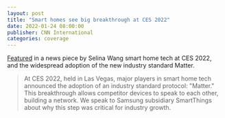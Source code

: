 ```yaml
---
layout: post
title: "Smart homes see big breakthrough at CES 2022"
date: 2022-01-24 08:00:00
publisher: CNN International
categories: coverage 
---
```


[Featured][ln1] in a news piece by Selina Wang smart home tech at CES 2022, and the widespread adoption of the new industry standard Matter.

> At CES 2022, held in Las Vegas, major players in smart home tech announced the adoption of an industry standard protocol: "Matter." This breakthrough allows competitor devices to speak to each other, building a network. We speak to Samsung subsidiary SmartThings about why this step was critical for industry growth. 

[ln1]: https://www.cnn.com/videos/business/2022/01/24/hnk-ces-2022-smart-home-interoperability-matter-samsung-smart-things.cnn "Smart homes see big breakthrough at CES 2022"

